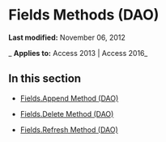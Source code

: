 
# Fields Methods (DAO)

 **Last modified:** November 06, 2012

 _ **Applies to:** Access 2013 | Access 2016_

## In this section


- [Fields.Append Method (DAO)](a0e553ba-6a57-09af-3436-4f6ca3cbe561.md)
    
- [Fields.Delete Method (DAO)](a8e249e7-7526-3eff-a5cf-70cab2081970.md)
    
- [Fields.Refresh Method (DAO)](d08597d8-bad6-523b-a083-d824f85b64bc.md)
    
